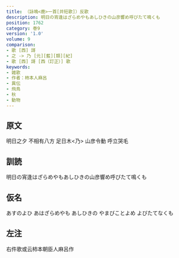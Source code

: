 ```yaml
---
title: （詠鳴<鹿>一首[并短歌]）反歌
description: 明日の宵逢はざらめやもあしひきの山彦響め呼びたて鳴くも
position: 1762
category: 巻9
version: '1.0'
volume: 9
comparison:
- 歌 [西] 謌
- 之 -> 乃 [元][藍][類][紀]
- 歌 [西] 謌 [西（訂正）] 歌
keywords:
- 雑歌
- 作者：柿本人麻呂
- 異伝
- 飛鳥
- 秋
- 動物
---
```


## 原文

明日之夕 不相有八方 足日木<乃> 山彦令動 呼立哭毛

## 訓読

明日の宵逢はざらめやもあしひきの山彦響め呼びたて鳴くも

## 仮名

あすのよひ あはざらめやも あしひきの やまびことよめ よびたてなくも

## 左注

右件歌或云柿本朝臣人麻呂作
